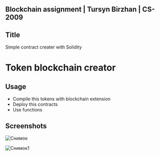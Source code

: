 ## Blockchain assignment | Tursyn Birzhan | CS-2009


## Title
Simple contract creater with Solidity

# Token blockchain creator

## Usage
- Compile this tokens with blockchain extension
- Deploy this contracts
- Use functions

## Screenshots
 ![Снимок](https://user-images.githubusercontent.com/80056555/193273355-92af6bae-b110-4b9a-9b09-4abeb5ca13c2.PNG)

![Снимок1](https://user-images.githubusercontent.com/80056555/193273363-733c87ba-5f94-432e-a208-2d177e8c549d.PNG)

